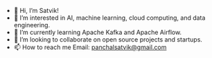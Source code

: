 - 👋 Hi, I’m Satvik!
- 👀 I’m interested in AI, machine learning, cloud computing, and data engineering.
- 🌱 I’m currently learning Apache Kafka and Apache Airflow.
- 💞️ I’m looking to collaborate on open source projects and startups.
- 📫 How to reach me Email: panchalsatvik@gmail.com

<!---
satvikpanchal/satvikpanchal is a ✨ special ✨ repository because its `README.md` (this file) appears on your GitHub profile.
You can click the Preview link to take a look at your changes.
--->
